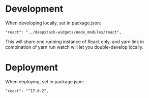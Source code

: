 # Development 

When developing locally, set in package.json:
```
"react": "../deepstack-widgets/node_modules/react",
```
This will share one running instance of React only, and yarn link in combination of yarn run watch will let you double-develop locally.

# Deployment 

When deploying, set in package.json:
```
"react": "^17.0.2",
```